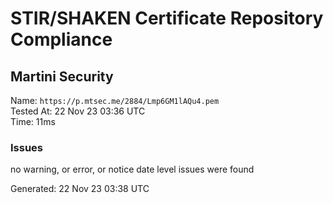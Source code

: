# STIR/SHAKEN Certificate Repository Compliance

## Martini Security

Name: `https://p.mtsec.me/2884/Lmp6GM1lAQu4.pem`\
Tested At: 22 Nov 23 03:36 UTC\
Time: 11ms

### Issues

no warning, or error, or notice date level issues were found

Generated: 22 Nov 23 03:38 UTC
